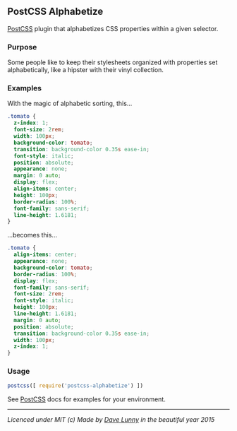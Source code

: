 ## PostCSS Alphabetize

[PostCSS] plugin that alphabetizes CSS properties within a given selector.

### Purpose

Some people like to keep their stylesheets organized with properties set alphabetically, like a hipster with their vinyl collection.

### Examples

With the magic of alphabetic sorting, this...

```css
.tomato {
  z-index: 1;
  font-size: 2rem;
  width: 100px;
  background-color: tomato;
  transition: background-color 0.35s ease-in;
  font-style: italic;
  position: absolute;
  appearance: none;
  margin: 0 auto;
  display: flex;
  align-items: center;
  height: 100px;
  border-radius: 100%;
  font-family: sans-serif;
  line-height: 1.6181;
}
```

...becomes this...

```css
.tomato {
  align-items: center;
  appearance: none;
  background-color: tomato;
  border-radius: 100%;
  display: flex;
  font-family: sans-serif;
  font-size: 2rem;
  font-style: italic;
  height: 100px;
  line-height: 1.6181;
  margin: 0 auto;
  position: absolute;
  transition: background-color 0.35s ease-in;
  width: 100px;
  z-index: 1;
}
```

### Usage

```js
postcss([ require('postcss-alphabetize') ])
```

See [PostCSS] docs for examples for your environment.

---

*Licenced under MIT (c) Made by [Dave Lunny](https://twitter.com/dave_lunny) in the beautiful year 2015*

[PostCSS]: https://github.com/postcss/postcss
